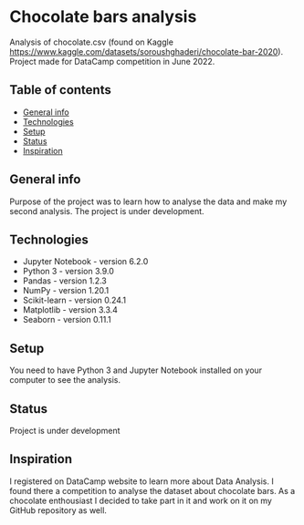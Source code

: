 # Chocolate bars analysis
Analysis of chocolate.csv (found on Kaggle https://www.kaggle.com/datasets/soroushghaderi/chocolate-bar-2020). 
Project made for DataCamp competition in June 2022.

## Table of contents
* [General info](#general-info)
* [Technologies](#technologies)
* [Setup](#setup)
* [Status](#status)
* [Inspiration](#inspiration)

## General info
Purpose of the project was to learn how to analyse the data and make my second analysis. The project is under development.

## Technologies
* Jupyter Notebook - version 6.2.0
* Python 3 - version 3.9.0
* Pandas - version 1.2.3
* NumPy - version 1.20.1
* Scikit-learn - version 0.24.1
* Matplotlib - version 3.3.4
* Seaborn - version 0.11.1

## Setup
You need to have Python 3 and Jupyter Notebook installed on your computer to see the analysis.

## Status
Project is under development

## Inspiration
I registered on DataCamp website to learn more about Data Analysis. I found there a competition to analyse the dataset about chocolate bars. As a chocolate enthousiast I decided to take part in it and work on it on my GitHub repository as well. 
